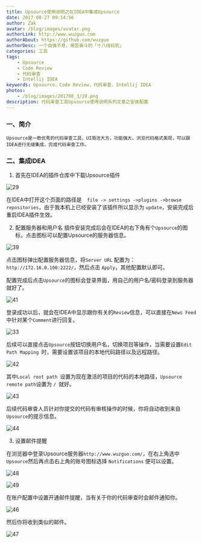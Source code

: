 ```yaml
---
title: Upsource使用说明之在IDEA中集成Upsource
date: 2017-08-27 09:14:56 
author: Zak
avatar: /blog/images/avatar.png
authorLink: http://www.wuzguo.com
authorAbout: https://github.com/wuzguo
authorDesc: 一个自强不息，艰苦奋斗的「十八线码农」
categories: 工具
tags: 
	- Upsource
	- Code Review
	- 代码审查
	- Intellij IDEA
keywords: Upsource，Code Review，代码审查，Intellij IDEA
photos:
	- /blog/images/201708_3/29.png
description: 代码审查工具Upsource使用说明系列文章之安装配置
---
```



### 一、简介
    Upsource是一款优秀的代码审查工具，UI简洁大方，功能强大，浏览代码格式美观，可以跟IDEA进行无缝集成，完成代码审查工作。

### 二、集成IDEA

1.  首先在IDEA的插件仓库中下载Upsource插件

![29](/blog/images/201708_3/29.png)

  在IDEA中打开这个页面的路径是`  file -> settings ->plugins ->browse repositories`，由于我本机上已经安装了该插件所以显示为 `update`，安装完成后重启IDEA插件生效。

2. 配置服务器和用户名
   插件安装完成后会在IDEA的右下角有个`Upsource`的图标，点击图标可以配置Upsource的服务器信息。

![39](/blog/images/201708_3/39.png)

   点击图标弹出配置服务器信息，将`Server URL` 配置为：`http://172.16.0.100:2222/`，然后点击 `Apply`，其他配置默认即可。

配置完成后点击`Upsource`的图标会登录界面，用自己的用户名/密码登录到服务器就好了。

![41](/blog/images/201708_3/41.png)

登录成功以后，就会在IDEA中显示跟你有关的`Review`信息，可以直接在`News Feed`中针对某个`Comment`进行回复。

![33](/blog/images/201708_3/33.png)

后续可以直接点击`Upsource`按钮切换用户名，切换项目等操作，当需要设置`Edit Path Mapping `时，需要设置该项目的本地代码路径以及远程路径。

![42](/blog/images/201708_3/42.png)

其中`Local root path `设置为现在激活的项目的代码的本地路径，` Upsource remote path `设置为 `/ `就好。

![43](/blog/images/201708_3/43.png)

后续代码审查人员针对你提交的代码有审核操作的时候，你将自动收到来自`Upsource`的提示信息。

![44](/blog/images/201708_3/44.png)

3. 设置邮件提醒

在浏览器中登录Upsource服务器` http://www.wuzguo.com/ `，在右上角选中`Upsource`然后再点击右上角的账号图标选择 `Notifications` 便可以设置。

![48](/blog/images/201708_3/48.png)

![49](/blog/images/201708_3/49.png)

在账户配置中设置开通邮件提醒，当有关于你的代码审查时会邮件通知你。

![46](/blog/images/201708_3/46.png)

然后你将收到类似的邮件。

![47](/blog/images/201708_3/47.png)
